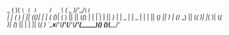   _  ( )(  _`\ ( )    (  _`\ (  _  )/'\_/`\(  _`\
| | ( ) | || (_(_)| |    | ( (_)| ( ) ||     || (_(_)
| | | | | ||  _)_ | |  _ | |  _ | | | || (_) ||  _)_
| (_/ \_) || (_( )| |_( )| (_( )| (_) || | | || (_( )
`\___x___/'(____/'(____/'(____/'(_____)(_) (_)(____/'

                                                     
